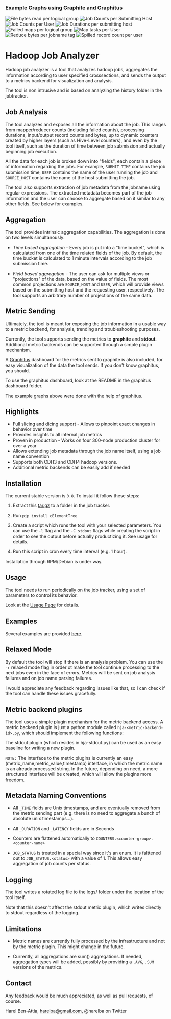 ### Example Graphs using Graphite and Graphitus
![File bytes read per logical group](example-graph-images/file-bytes-read-per-logical-group.png "File bytes read per logical group")
![Job Counts per Submitting Host](example-graph-images/job-counts-per-submitting-host.png "Job Counts per Submitting Host")
![Job Counts per User](example-graph-images/job-counts-per-user.png "Job Counts per User")
![Job Durations per submitting host](example-graph-images/job-duration-per-submitting-host.png "Job Durations per submitting host")
![Failed maps per logical group](example-graph-images/failed-maps-per-logical-group.png "Failed maps per logical group")
![Map tasks per User](example-graph-images/map-tasks-per-user.png "Map tasks per User")
![Reduce bytes per jobname tag](example-graph-images/reduce-bytes-per-jobname-tag.png "Reduce bytes per jobname tag")
![Spilled record count per user](example-graph-images/spilled-record-count-per-user.png "Spilled record count per user")

# Hadoop Job Analyzer
Hadoop job analyzer is a tool that analyzes hadoop jobs, aggregates the information according to user specified crosssections, and sends the output to a metrics backend for visualization and analysis.

The tool is non intrusive and is based on analyzing the history folder in the jobtracker.

## Job Analysis
The tool analyzes and exposes all the information about the job. This ranges from mapper/reducer counts (including failed counts), processing durations, input/output record counts and bytes, up to dynamic counters created by higher layers (such as Hive-Level counters), and even by the tool itself, such as the duration of time between job submission and actually beginning job execution.

All the data for each job is broken down into "fields", each contain a piece of information regarding the jobs. For example, `SUBMIT_TIME` contains the job submission time, `USER` contains the name of the user running the job and `SOURCE_HOST` contains the name of the host submitting the job. 

The tool also supports extraction of job metadata from the jobname using regular expressions. The extracted metadata becomes part of the job information and the user can choose to aggregate based on it similar to any other fields. See below for examples.

## Aggregation
The tool provides intrinsic aggregation capabilities. The aggregation is done on two levels simultanously:

* _Time based aggregation_ - Every job is put into a "time bucket", which is calculated from one of the time related fields of the job. By default, the time bucket is calculated to 1 minute intervals according to the job submission time. 

* _Field based aggregation_ - The user can ask for multiple views or "projections" of the data, based on the value of fields. The most common projections are `SOURCE_HOST` and `USER`, which will provide views based on the submitting host and the requesting user, respectively. The tool supports an arbitrary number of projections of the same data.

## Metric Sending
Ultimately, the tool is meant for exposing the job information in a usable way to a metric backend, for analysis, trending and troubleshooting purposes.

Currently, the tool supports sending the metrics to **graphite** and **stdout**. Additional metric backends can be supported through a simple plugin mechanism.

A [Graphitus](https://github.com/erezmazor/graphitus) dashboard for the metrics sent to graphite is also included, for easy visualization of the data the tool sends. If you don't know graphitus, you should. 

To use the graphitus dashboard, look at the README in the graphitus dashboard folder.

The example graphs above were done with the help of graphitus.

## Highlights

* Full slicing and dicing support - Allows to pinpoint exact changes in behavior over time
* Provides insights to all internal job metrics
* Proven in production - Works on four 300-node production cluster for over a year
* Allows extending job metadata through the job name itself, using a job name convention
* Supports both CDH3 and CDH4 hadoop versions.
* Additional metric backends can be easily add if needed

## Installation
The current stable version is `0.8`. To install it follow these steps:

1. Extract this [tar.gz](https://github.com/harelba/hadoop-job-analyzer/archive/0.8.tar.gz) to a folder in the job tracker.

2. Run `pip install cElementTree`

3. Create a script which runs the tool with your selected parameters. You can use the `-l` flag and the `-C stdout` flags while creating the script in order to see the output before actually productizing it. See usage for details.

4. Run this script in cron every time interval (e.g. 1 hour).

Installation through RPM/Debian is under way.

## Usage
The tool needs to run periodically on the job tracker, using a set of parameters to control its behavior.

Look at the [Usage Page](USAGE.md) for details.

## Examples
Several examples are provided [here](EXAMPLES.md).

## Relaxed Mode 
By default the tool will stop if there is an analysis problem. You can use the `-r` relaxed mode flag in order ot make the tool continue processing to the next jobs even in the face of errors. Metrics will be sent on job analysis failures and on job name parsing failures.

I would appreciate any feedback regarding issues like that, so I can check if the tool can handle these issues gracefully.

## Metric backend plugins
The tool uses a simple plugin mechanism for the metric backend access. A metric backend plugin is just a python module called `hja-<metric-backend-id>.py`, which should implement the following functions:

The stdout plugin (which resides in hja-stdout.py) can be used as an easy baseline for writing a new plugin.

`NOTE:` The interface to the metric plugins is currently an easy (metric_name,metric_value,timestamp) interface, in which the metric name is an already processed string. In the future, depending on need, a more structured interface will be created, which will allow the plugins more freedom.

## Metadata Naming Conventions

* All `_TIME` fields are Unix timestamps, and are eventually removed from the metric sending part (e.g. there is no need to aggregate a bunch of absolute unix timestamps...).

* All `_DURATION` and `_LATENCY` fields are in Seconds

* Counters are flattened automatically to `COUNTERS.<counter-group>.<counter-name>`

* `JOB_STATUS` is treated in a special way since it's an enum. It is falttened out to `JOB_STATUS.<status>` with a value of 1. This allows easy aggregation of job counts per status.

## Logging
The tool writes a rotated log file to the logs/ folder under the location of the tool itself.

Note that this doesn't affect the stdout metric plugin, which writes directly to stdout regardless of the logging.

## Limitations
* Metric names are currently fully processed by the infrastructure and not by the metric plugin. This might change in the future.

* Currently, all aggregations are sum() aggregations. If needed, aggregation types will be added, possibly by providing a `.AVG`, `.SUM` versions of the metrics.

## Contact
Any feedback would be much appreciated, as well as pull requests, of course.

Harel Ben-Attia, harelba@gmail.com, @harelba on Twitter

